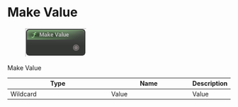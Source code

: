 # Make Value

<div align="left" data-full-width="false">

<figure><img src="Make_Value.png" alt=""><figcaption></figcaption></figure>

</div>

Make Value

<table>
<thead><tr><th width="250">Type</th><th width="200">Name</th><th>Description</th></tr></thead>
<tbody>
<tr><td>Wildcard</td><td>Value</td><td>Value</td></tr>
</tbody>
</table>